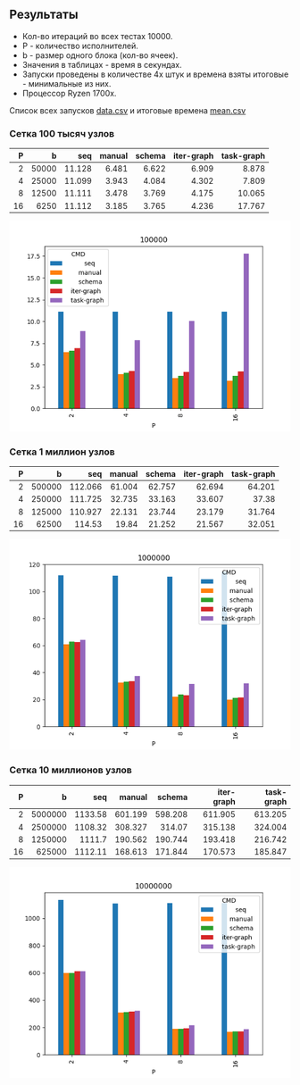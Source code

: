 ## Результаты

* Кол-во итераций во всех тестах 10000.
* P - количество исполнителей.
* b - размер одного блока (кол-во ячеек).
* Значения в таблицах - время в секундах.
* Запуски проведены в количестве 4х штук и времена взяты итоговые - минимальные из них.
* Процессор Ryzen 1700x.

Список всех запусков [data.csv](data.csv) и итоговые времена [mean.csv](mean.csv)

### Сетка 100 тысяч узлов

|   P |     b |            seq  |         manual  |         schema  |     iter-graph  |     task-graph  |
|----:|------:|----------------:|----------------:|----------------:|----------------:|----------------:|
|   2 | 50000 |          11.128 |           6.481 |           6.622 |           6.909 |           8.878 |
|   4 | 25000 |          11.099 |           3.943 |           4.084 |           4.302 |           7.809 |
|   8 | 12500 |          11.111 |           3.478 |           3.769 |           4.175 |          10.065 |
|  16 |  6250 |          11.112 |           3.185 |           3.765 |           4.236 |          17.767 |


![](100000.png)

### Сетка 1 миллион узлов

|   P |      b |            seq  |         manual  |         schema  |     iter-graph  |     task-graph  |
|----:|-------:|----------------:|----------------:|----------------:|----------------:|----------------:|
|   2 | 500000 |         112.066 |          61.004 |          62.757 |          62.694 |          64.201 |
|   4 | 250000 |         111.725 |          32.735 |          33.163 |          33.607 |          37.38  |
|   8 | 125000 |         110.927 |          22.131 |          23.744 |          23.179 |          31.764 |
|  16 |  62500 |         114.53  |          19.84  |          21.252 |          21.567 |          32.051 |


![](1000000.png)

### Сетка 10 миллионов узлов

|   P |       b |            seq  |         manual  |         schema  |     iter-graph  |     task-graph  |
|----:|--------:|----------------:|----------------:|----------------:|----------------:|----------------:|
|   2 | 5000000 |         1133.58 |         601.199 |         598.208 |         611.905 |         613.205 |
|   4 | 2500000 |         1108.32 |         308.327 |         314.07  |         315.138 |         324.004 |
|   8 | 1250000 |         1111.7  |         190.562 |         190.744 |         193.418 |         216.742 |
|  16 |  625000 |         1112.11 |         168.613 |         171.844 |         170.573 |         185.847 |

![](10000000.png)

